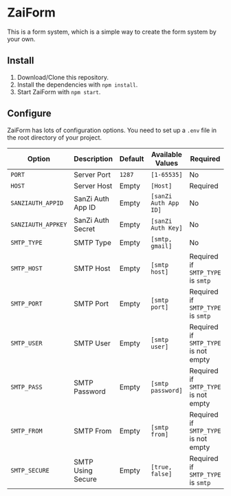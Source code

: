 # ZaiForm
This is a form system, which is a simple way to create the form system by your own.

## Install

 1. Download/Clone this repository.
 2. Install the dependencies with `npm install`.
 3. Start ZaiForm with `npm start`.

## Configure
ZaiForm has lots of configuration options. You need to set up a `.env` file in the root directory of your project.

Option             | Description             | Default              | Available Values       | Required
------------------ | ----------------------- | -------------------- | ---------------------- | --------------
`PORT`             | Server Port             | `1287`               | `[1-65535]`            | No
`HOST`             | Server Host             | Empty                | `[Host]`               | Required
`SANZIAUTH_APPID`  | SanZi Auth App ID       | Empty                | `[sanZi Auth App ID]`  | No
`SANZIAUTH_APPKEY` | SanZi Auth Secret       | Empty                | `[sanZi Auth Key]`     | No
`SMTP_TYPE`        | SMTP Type               | Empty                | `[smtp, gmail]`        | No
`SMTP_HOST`        | SMTP Host               | Empty                | `[smtp host]`          | Required if `SMTP_TYPE` is `smtp`
`SMTP_PORT`        | SMTP Port               | Empty                | `[smtp port]`          | Required if `SMTP_TYPE` is `smtp`
`SMTP_USER`        | SMTP User               | Empty                | `[smtp user]`          | Required if `SMTP_TYPE` is not empty
`SMTP_PASS`        | SMTP Password           | Empty                | `[smtp password]`      | Required if `SMTP_TYPE` is not empty
`SMTP_FROM`        | SMTP From               | Empty                | `[smtp from]`          | Required if `SMTP_TYPE` is not empty
`SMTP_SECURE`      | SMTP Using Secure       | Empty                | `[true, false]`        | Required if `SMTP_TYPE` is `smtp`